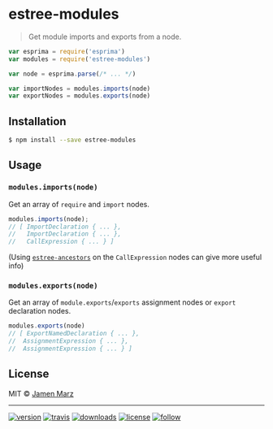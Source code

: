 # estree-modules

> Get module imports and exports from a node.

```js
var esprima = require('esprima')
var modules = require('estree-modules')

var node = esprima.parse(/* ... */)

var importNodes = modules.imports(node)
var exportNodes = modules.exports(node)
```

## Installation

```sh
$ npm install --save estree-modules
```

## Usage

### `modules.imports(node)`

Get an array of `require` and `import` nodes.

```js
modules.imports(node);
// [ ImportDeclaration { ... },
//   ImportDeclaration { ... },
//   CallExpression { ... } ]
```

(Using [`estree-ancestors`](https://www.npmjs.com/package/estree-ancestors) on the `CallExpression` nodes can give more useful info)

### `modules.exports(node)`

Get an array of `module.exports`/`exports` assignment nodes or `export` declaration nodes.

```js
modules.exports(node)
// [ ExportNamedDeclaration { ... },
//  AssignmentExpression { ... },
//  AssignmentExpression { ... } ]
```

## License

MIT © [Jamen Marz](https://git.io/jamen)

---

[![version](https://img.shields.io/npm/v/estree-modules.svg?style=flat-square)][package] [![travis](https://img.shields.io/travis/jamen/estree-modules.svg?style=flat-square)](https://travis-ci.org/jamen/estree-modules) [![downloads](https://img.shields.io/npm/dt/estree-modules.svg?style=flat-square)][package] [![license](https://img.shields.io/npm/l/estree-modules.svg?style=flat-square)][package] [![follow](https://img.shields.io/github/followers/jamen.svg?style=social&label=Follow)](https://github.com/jamen)

[package]: https://npmjs.org/package/estree-modules

